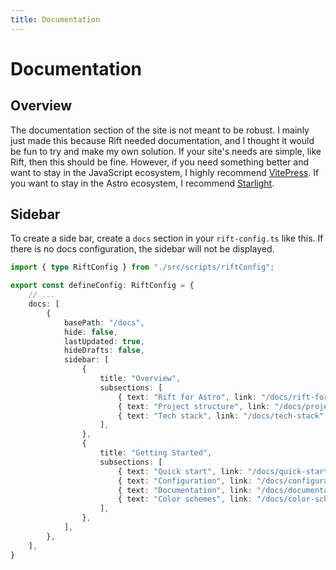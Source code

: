 ```yaml
---
title: Documentation
---
```


# Documentation

## Overview

The documentation section of the site is not meant to be robust.
I mainly just made this because Rift needed documentation,
and I thought it would be fun to try and make my own solution.
If your site's needs are simple, like Rift, then this should be fine.
However, if you need something better and want to stay in the JavaScript ecosystem,
I highly recommend [VitePress](https://vitepress.dev/).
If you want to stay in the Astro ecosystem, I recommend [Starlight](https://starlight.astro.build/).

## Sidebar

To create a side bar, create a `docs` section in your `rift-config.ts` like this.
If there is no docs configuration, the sidebar will not be displayed.

```ts
import { type RiftConfig } from "./src/scripts/riftConfig";

export const defineConfig: RiftConfig = {
	// ...
	docs: [
		{
			basePath: "/docs",
			hide: false,
			lastUpdated: true,
			hideDrafts: false,
			sidebar: [
				{
					title: "Overview",
					subsections: [
						{ text: "Rift for Astro", link: "/docs/rift-for-astro" },
						{ text: "Project structure", link: "/docs/project-structure" },
						{ text: "Tech stack", link: "/docs/tech-stack" },
					],
				},
				{
					title: "Getting Started",
					subsections: [
						{ text: "Quick start", link: "/docs/quick-start" },
						{ text: "Configuration", link: "/docs/configuration" },
						{ text: "Documentation", link: "/docs/documentation" },
						{ text: "Color schemes", link: "/docs/color-schemes" },
					],
				},
			],
		},
	],
}

```
